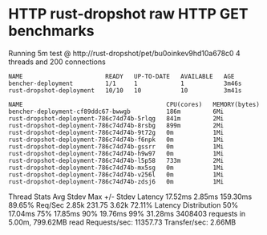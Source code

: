 # HTTP rust-dropshot raw HTTP GET benchmarks

Running 5m test @ http://rust-dropshot/pet/bu0oinkev9hd10a678c0
  4 threads and 200 connections
```
NAME                       READY   UP-TO-DATE   AVAILABLE   AGE
bencher-deployment         1/1     1            1           3m46s
rust-dropshot-deployment   10/10   10           10          3m41s
```
```
NAME                                        CPU(cores)   MEMORY(bytes)   
bencher-deployment-cf89ddc67-bwwgb          186m         6Mi             
rust-dropshot-deployment-786c74d74b-5rlqg   841m         2Mi             
rust-dropshot-deployment-786c74d74b-8rsbg   899m         2Mi             
rust-dropshot-deployment-786c74d74b-9t72g   0m           1Mi             
rust-dropshot-deployment-786c74d74b-f6npk   0m           1Mi             
rust-dropshot-deployment-786c74d74b-gssrr   0m           1Mi             
rust-dropshot-deployment-786c74d74b-h9w97   0m           1Mi             
rust-dropshot-deployment-786c74d74b-l5p58   733m         2Mi             
rust-dropshot-deployment-786c74d74b-mx5sg   0m           1Mi             
rust-dropshot-deployment-786c74d74b-v256l   0m           1Mi             
rust-dropshot-deployment-786c74d74b-zdsj6   0m           1Mi             
```
 
  Thread Stats   Avg      Stdev     Max   +/- Stdev
    Latency    17.52ms    2.85ms 159.30ms   89.65%
    Req/Sec     2.85k   231.75     3.62k    72.11%
  Latency Distribution
     50%   17.04ms
     75%   17.85ms
     90%   19.76ms
     99%   31.28ms
  3408403 requests in 5.00m, 799.62MB read
Requests/sec:  11357.73
Transfer/sec:      2.66MB
